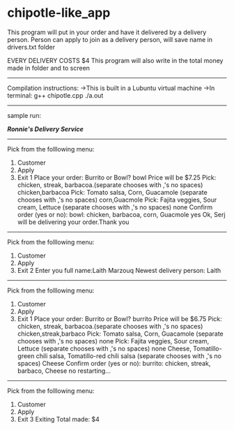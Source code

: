 # chipotle-like_app


This program will put in your order and have it delivered by a delivery person. 
Person can apply to join as a delivery person, will save name in drivers.txt folder

EVERY DELIVERY COSTS $4
This program will also write in the total money made in folder and to screen

**************
Compilation instructions:
->This is built in a Lubuntu virtual machine
->In terminal:
	g++ chipotle.cpp
	./a.out

**************
sample run:

*****Ronnie's Delivery Service*****

______________________________
Pick from the folllowing menu:
1. Customer
2. Apply
3. Exit
1
Place your order:
Burrito or Bowl?
bowl
Price will be $7.25
Pick: chicken, streak, barbacoa.(separate chooses with ,'s no spaces)
chicken,barbacoa
Pick: Tomato salsa, Corn, Guacamole (separate chooses with ,'s no spaces)
corn,Guacmole
Pick: Fajita veggies, Sour cream, Lettuce (separate chooses with ,'s no spaces)
none
Confirm order (yes or no):
bowl: chicken, barbacoa, corn, Guacmole
yes
Ok, Serj will be delivering your order.Thank you

______________________________
Pick from the folllowing menu:
1. Customer
2. Apply
3. Exit
2
Enter you full name:Laith Marzouq
Newest delivery person: Laith

______________________________
Pick from the folllowing menu:
1. Customer
2. Apply
3. Exit
1
Place your order:
Burrito or Bowl?
burrito
Price will be $6.75
Pick: chicken, streak, barbacoa.(separate chooses with ,'s no spaces)
chicken,streak,barbaco
Pick: Tomato salsa, Corn, Guacamole (separate chooses with ,'s no spaces)
none
Pick: Fajita veggies, Sour cream, Lettuce (separate chooses with ,'s no spaces)
none
Cheese, Tomatillo-green chili salsa, Tomatillo-red chili salsa (separate chooses with ,'s no spaces)
Cheese
Confirm order (yes or no):
burrito: chicken, streak, barbaco, Cheese
no
restarting...



______________________________
Pick from the folllowing menu:
1. Customer
2. Apply
3. Exit
3
Exiting
Total made: $4

